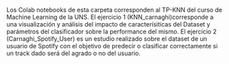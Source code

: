 Los Colab notebooks de esta carpeta corresponden al TP-KNN del curso de Machine Learning de la UNS.
El ejercicio 1 (KNN_carnaghi)corresponde a una visualización y análisis del impacto de caracterísiticas del Dataset y parámetros del clasificador sobre la performance del mismo.
El ejercicio 2 (Carnaghi_Spotify_User) es un estudio realizado sobre el dataset de un usuario de Spotify con el objetivo de predecir o clasificar correctamente si un track dado será del agrado o no del usuario.
